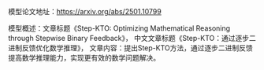 模型论文地址：https://arxiv.org/abs/2501.10799

模型概述：文章标题《Step-KTO: Optimizing Mathematical Reasoning through Stepwise Binary Feedback》，
中文文章标题《Step-KTO：通过逐步二进制反馈优化数学推理》，
文章内容：提出Step-KTO方法，通过逐步二进制反馈提高数学推理能力，实现更有效的数学问题解决。
